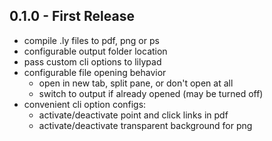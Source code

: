 ## 0.1.0 - First Release
- compile .ly files to pdf, png or ps
- configurable output folder location
- pass custom cli options to lilypad
- configurable file opening behavior
  - open in new tab, split pane, or don't open at all
  - switch to output if already opened (may be turned off)
- convenient cli option configs:
  - activate/deactivate point and click links in pdf
  - activate/deactivate transparent background for png
